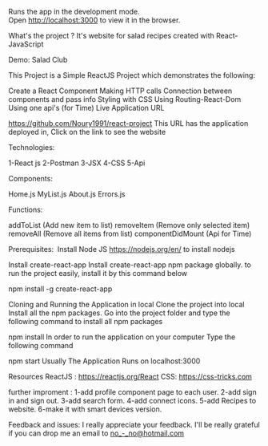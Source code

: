 
Runs the app in the development mode.<br />
Open [http://localhost:3000](http://localhost:3000) to view it in the browser.


What's the project ?
It's website for salad recipes created with React-JavaScript

Demo:
Salad Club


​This Project is a Simple ReactJS Project which demonstrates the following:

Create a React Component
Making HTTP calls
Connection between components and pass info
Styling with CSS
Using Routing-React-Dom
Using one api's (for Time)​​
Live Application URL
​
 
https://github.com/Noury1991/react-project
This URL has the application deployed in, Click on the link to see the website

Technologies:

1-React js
2-Postman
3-JSX​​
4-CSS
5-Api

Components:

Home.js
MyList.js
About.js
Errors.js

Functions:

addToList (Add new item to list)
removeItem (Remove only selected item)
removeAll (Remove all items from list)
componentDidMount (Api for Time)

Prerequisites:
​
Install Node JS
​https://nodejs.org/en/ to install nodejs​

Install create-react-app
​Install create-react-app npm package globally. to run the project easily, install it by this command below​

npm install -g create-react-app
​

Cloning and Running the Application in local
​Clone the project into local​Install all the npm packages. Go into the project folder and type the following command to install all npm packages​

npm install
​In order to run the application on your computer Type the following command​

npm start
​Usually The Application Runs on localhost:3000​

Resources
​ReactJS : https://reactjs.org/​React CSS: https://css-tricks.com

further improment :
1-add profile component page to each user.
2-add sign in and sign out.
3-add search form.
4-add connect icons.
5-add Recipes to website.
6-make it with smart devices version. 

Feedback and issues:
I really appreciate your feedback. I'll be really grateful if you can drop me an email to no_-_no@hotmail.com
